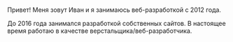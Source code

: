 ### 
Привет! Меня зовут Иван и я занимаюсь веб-разработкой с 2012 года.

До 2016 года занимался разработкой собственных сайтов. В настоящее время работаю в качестве верстальщика/веб-разработчика.

<!--
**i9901432/i9901432** is a ✨ _special_ ✨ repository because its `README.md` (this file) appears on your GitHub profile.

Here are some ideas to get you started:

- 🔭 I’m currently working on ...
- 🌱 I’m currently learning ...
- 👯 I’m looking to collaborate on ...
- 🤔 I’m looking for help with ...
- 💬 Ask me about ...
- 📫 How to reach me: ...
- 😄 Pronouns: ...
- ⚡ Fun fact: ...
-->
